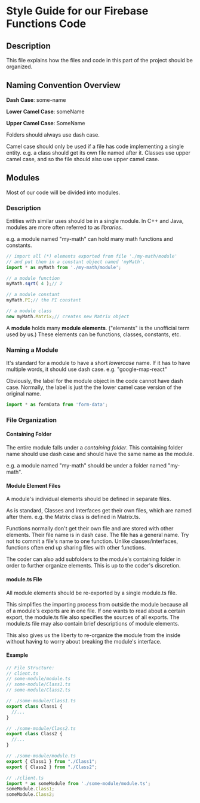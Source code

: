 # Style Guide for our Firebase Functions Code

## Description

This file explains how the files and code in this part of the project
should be organized.

## Naming Convention Overview

**Dash Case**: some-name

**Lower Camel Case**: someName

**Upper Camel Case**: SomeName

Folders should always use dash case.

Camel case should only be used if a file has code implementing a single entity.
e.g. a class should get its own file named after it.
Classes use upper camel case, and so the file should also use upper camel case.

## Modules

Most of our code will be divided into modules.

### Description

Entities with similar uses should be in a single module.
In C++ and Java, modules are more often referred to as *libraries*.

e.g. a module named "my-math" can hold many math functions and constants.
```TypeScript
// import all (*) elements exported from file './my-math/module'
// and put them in a constant object named 'myMath'.
import * as myMath from './my-math/module';

// a module function
myMath.sqrt( 4 );// 2

// a module constant
myMath.PI;// the PI constant

// a module class
new myMath.Matrix;// creates new Matrix object
```

A **module** holds many **module elements**.
("elements" is the unofficial term used by us.)
These elements can be functions, classes, constants, etc.

### Naming a Module

It's standard for a module to have a short *lowercase* name.
If it has to have multiple words, it should use dash case.
e.g. "google-map-react"

Obviously, the label for the module object in the code cannot have dash case.
Normally, the label is just the the lower camel case version
of the original name.
```TypeScript
import * as formData from 'form-data';
```

### File Organization

#### Containing Folder

The entire module falls under a *containing folder*.
This containing folder name should use dash case and should have
the same name as the module.

e.g. a module named "my-math" should be under a folder named "my-math".

#### Module Element Files

A module's individual elements should be defined in separate files.

As is standard, Classes and Interfaces get their own files, which are
named after them. e.g. the Matrix class is defined in Matrix.ts.

Functions normally don't get their own file and are stored with other elements.
Their file name is in dash case. The file has a general name.
Try not to commit a file's name to one function.
Unlike classes/interfaces, functions often end up sharing files with other functions.

The coder can also add subfolders to the module's containing folder
in order to further organize elements. This is up to the coder's discretion.

#### module.ts File

All module elements should be re-exported by a single module.ts file.

This simplifies the importing process from outside the module because
all of a module's exports are in one file. If one wants to read about a
certain export, the module.ts file also specifies the sources of all exports.
The module.ts file may also contain brief descriptions of module elements.

This also gives us the liberty to re-organize the module from the inside
without having to worry about breaking the module's interface.

#### Example

```TypeScript
// File Structure:
// client.ts
// some-module/module.ts
// some-module/Class1.ts
// some-module/Class2.ts

// ./some-module/Class1.ts
export class Class1 {
  //...
}

// ./some-module/Class2.ts
export class Class2 {
  //...
}

// ./some-module/module.ts
export { Class1 } from "./Class1";
export { Class2 } from "./Class2";

// ./client.ts
import * as someModule from './some-module/module.ts';
someModule.Class1;
someModule.Class2;
```
